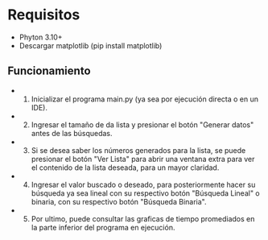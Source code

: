 # Requisitos
- Phyton 3.10+
- Descargar matplotlib (pip install matplotlib)

## Funcionamiento
- 1. Inicializar el programa main.py (ya sea por ejecución directa o en un IDE).
- 2. Ingresar el tamaño de da lista y presionar el botón "Generar datos" antes de las búsquedas.
- 3. Si se desea saber los números generados para la lista, se puede presionar el botón "Ver Lista" para abrir una ventana extra para ver el contenido de la lista deseada, para un mayor claridad.
- 4. Ingresar el valor buscado o deseado, para posteriormente hacer su búsqueda ya sea lineal con su respectivo botón "Búsqueda Lineal" o binaria, con su respectivo botón "Búsqueda Binaria".
- 5. Por ultimo, puede consultar las graficas de tiempo promediados en la parte inferior del programa en ejecución.
